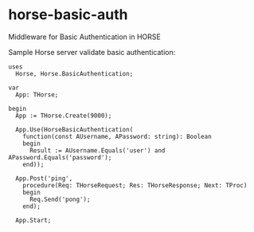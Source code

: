 # horse-basic-auth

Middleware for Basic Authentication in HORSE

Sample Horse server validate basic authentication:

```delphi
uses
  Horse, Horse.BasicAuthentication;

var
  App: THorse;

begin
  App := THorse.Create(9000);

  App.Use(HorseBasicAuthentication(
    function(const AUsername, APassword: string): Boolean
    begin
      Result := AUsername.Equals('user') and APassword.Equals('password');
    end));

  App.Post('ping',
    procedure(Req: THorseRequest; Res: THorseResponse; Next: TProc)
    begin
      Req.Send('pong');
    end);

  App.Start;
```
